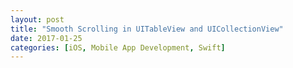 ```yaml
---
layout: post
title: "Smooth Scrolling in UITableView and UICollectionView"
date: 2017-01-25
categories: [iOS, Mobile App Development, Swift]
---
```

